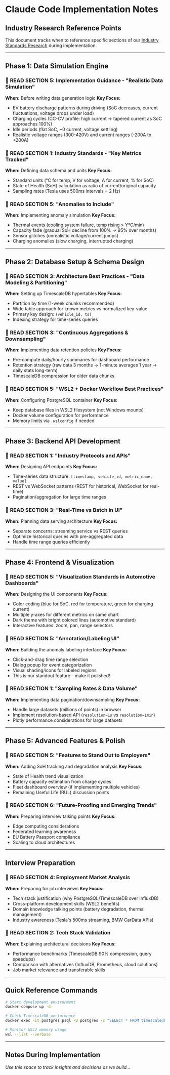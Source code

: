 # Claude Code Implementation Notes

## Industry Research Reference Points

This document tracks when to reference specific sections of our [Industry Standards Research](research/EV_Battery_Health_Monitor_Industry_Standards.md) during implementation.

---

## Phase 1: Data Simulation Engine

### 📖 **READ SECTION 5: Implementation Guidance - "Realistic Data Simulation"**
**When:** Before writing data generation logic
**Key Focus:**
- EV battery discharge patterns during driving (SoC decreases, current fluctuations, voltage drops under load)
- Charging cycles (CC-CV profile: high current → tapered current as SoC approaches 100%)
- Idle periods (flat SoC, ~0 current, voltage settling)
- Realistic voltage ranges (300-420V) and current ranges (-200A to +200A)

### 📖 **READ SECTION 1: Industry Standards - "Key Metrics Tracked"**
**When:** Defining data schema and units
**Key Focus:**
- Standard units (°C for temp, V for voltage, A for current, % for SoC)
- State of Health (SoH) calculation as ratio of current/original capacity
- Sampling rates (Tesla uses 500ms intervals = 2 Hz)

### 📖 **READ SECTION 5: "Anomalies to Include"**
**When:** Implementing anomaly simulation
**Key Focus:**
- Thermal events (cooling system failure, temp rising > Y°C/min)
- Capacity fade (gradual SoH decline from 100% → 95% over months)
- Sensor glitches (unrealistic voltage/current jumps)
- Charging anomalies (slow charging, interrupted charging)

---

## Phase 2: Database Setup & Schema Design

### 📖 **READ SECTION 3: Architecture Best Practices - "Data Modeling & Partitioning"**
**When:** Setting up TimescaleDB hypertables
**Key Focus:**
- Partition by time (1-week chunks recommended)
- Wide table approach for known metrics vs normalized key-value
- Primary key design: `(vehicle_id, ts)`
- Indexing strategy for time-series queries

### 📖 **READ SECTION 3: "Continuous Aggregations & Downsampling"**
**When:** Implementing data retention policies
**Key Focus:**
- Pre-compute daily/hourly summaries for dashboard performance
- Retention strategy (raw data 3 months → 1-minute averages 1 year → daily stats long-term)
- TimescaleDB compression for older data chunks

### 📖 **READ SECTION 5: "WSL2 + Docker Workflow Best Practices"**
**When:** Configuring PostgreSQL container
**Key Focus:**
- Keep database files in WSL2 filesystem (not Windows mounts)
- Docker volume configuration for performance
- Memory limits via `.wslconfig` if needed

---

## Phase 3: Backend API Development

### 📖 **READ SECTION 1: "Industry Protocols and APIs"**
**When:** Designing API endpoints
**Key Focus:**
- Time-series data structure: `[timestamp, vehicle_id, metric_name, value]`
- REST vs WebSocket patterns (REST for historical, WebSocket for real-time)
- Pagination/aggregation for large time ranges

### 📖 **READ SECTION 3: "Real-Time vs Batch in UI"**
**When:** Planning data serving architecture
**Key Focus:**
- Separate concerns: streaming service vs REST queries
- Optimize historical queries with pre-aggregated data
- Handle time range queries efficiently

---

## Phase 4: Frontend & Visualization

### 📖 **READ SECTION 5: "Visualization Standards in Automotive Dashboards"**
**When:** Designing the UI components
**Key Focus:**
- Color coding (blue for SoC, red for temperature, green for charging current)
- Multiple y-axes for different metrics on same chart
- Dark theme with bright colored lines (automotive standard)
- Interactive features: zoom, pan, range selectors

### 📖 **READ SECTION 5: "Annotation/Labeling UI"**
**When:** Building the anomaly labeling interface
**Key Focus:**
- Click-and-drag time range selection
- Dialog popup for event categorization
- Visual shading/icons for labeled regions
- This is our standout feature - make it polished!

### 📖 **READ SECTION 1: "Sampling Rates & Data Volume"**
**When:** Implementing data pagination/downsampling
**Key Focus:**
- Handle large datasets (millions of points) in browser
- Implement resolution-based API (`resolution=1s` vs `resolution=1min`)
- Plotly performance considerations for large datasets

---

## Phase 5: Advanced Features & Polish

### 📖 **READ SECTION 5: "Features to Stand Out to Employers"**
**When:** Adding SoH tracking and degradation analysis
**Key Focus:**
- State of Health trend visualization
- Battery capacity estimation from charge cycles
- Fleet dashboard overview (if implementing multiple vehicles)
- Remaining Useful Life (RUL) discussion points

### 📖 **READ SECTION 6: "Future-Proofing and Emerging Trends"**
**When:** Preparing interview talking points
**Key Focus:**
- Edge computing considerations
- Federated learning awareness
- EU Battery Passport compliance
- Scaling to cloud architectures

---

## Interview Preparation

### 📖 **READ SECTION 4: Employment Market Analysis**
**When:** Preparing for job interviews
**Key Focus:**
- Tech stack justification (why PostgreSQL/TimescaleDB over InfluxDB)
- Cross-platform development skills (WSL2 benefits)
- Domain knowledge talking points (battery degradation, thermal management)
- Industry awareness (Tesla's 500ms streaming, BMW CarData APIs)

### 📖 **READ SECTION 2: Tech Stack Validation**
**When:** Explaining architectural decisions
**Key Focus:**
- Performance benchmarks (TimescaleDB 90% compression, query speedups)
- Comparison with alternatives (InfluxDB, Prometheus, cloud solutions)
- Job market relevance and transferable skills

---

## Quick Reference Commands

```bash
# Start development environment
docker-compose up -d

# Check TimescaleDB performance
docker exec -it postgres psql -U postgres -c "SELECT * FROM timescaledb_information.hypertables;"

# Monitor WSL2 memory usage
wsl --list --verbose
```

---

## Notes During Implementation

*Use this space to track insights and decisions as we build...*
